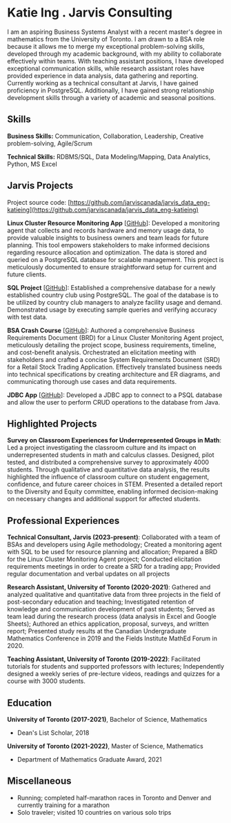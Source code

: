# Katie Ing . Jarvis Consulting

I am an aspiring Business Systems Analyst with a recent master's degree in mathematics from the University of Toronto. I am drawn to a BSA role because it allows me to merge my exceptional problem-solving skills, developed through my academic background, with my ability to collaborate effectively within teams. With teaching assistant positions, I have developed exceptional communication skills, while research assistant roles have provided experience in data analysis, data gathering and reporting. Currently working as a technical consultant at Jarvis, I have gained proficiency in PostgreSQL. Additionally, I have gained strong relationship development skills through a variety of academic and seasonal positions.

## Skills

**Business Skills:** Communication, Collaboration, Leadership, Creative problem-solving, Agile/Scrum

**Technical Skills:** RDBMS/SQL, Data Modeling/Mapping, Data Analytics, Python, MS Excel

## Jarvis Projects

Project source code: [https://github.com/jarviscanada/jarvis_data_eng-katieing](https://github.com/jarviscanada/jarvis_data_eng-katieing)


**Linux Cluster Resource Monitoring App** [[GitHub](https://github.com/jarviscanada/jarvis_data_eng-katieing/tree/master/linux_sql)]: Developed a monitoring agent that collects and records hardware and memory usage data, to provide valuable insights to business owners and team leads for future planning. This tool empowers stakeholders to make informed decisions regarding resource allocation and optimization. The data is stored and queried on a PostgreSQL database for scalable management. This project is meticulously documented to ensure straightforward setup for current and future clients.

**SQL Project** [[GitHub](https://github.com/jarviscanada/jarvis_data_eng-katieing/tree/master/sql)]: Established a comprehensive database for a newly established country club using PostgreSQL. The goal of the database is to be utilized by country club managers to analyze facility usage and demand. Demonstrated usage by executing sample queries and verifying accuracy with test data.

**BSA Crash Course** [[GitHub](https://github.com/jarviscanada/jarvis_data_eng-katieing/tree/master/)]: Authored a comprehensive Business Requirements Document (BRD) for a Linux Cluster Monitoring Agent project, meticulously detailing the project scope, business requirements, timeline, and cost-benefit analysis. Orchestrated an elicitation meeting with stakeholders and crafted a concise System Requirements Document (SRD) for a Retail Stock Trading Application. Effectively translated business needs into technical specifications by creating architecture and ER diagrams, and communicating thorough use cases and data requirements.

**JDBC App** [[GitHub](https://github.com/jarviscanada/jarvis_data_eng-katieing/tree/master/core_java/jdbc)]: Developed a JDBC app to connect to a PSQL database and allow the user to perform CRUD operations to the database from Java.


## Highlighted Projects
**Survey on Classroom Experiences for Underrepresented Groups in Math**: Led a project investigating the classroom culture and its impact on underrepresented students in math and calculus classes. Designed, pilot tested, and distributed a comprehensive survey to approximately 4000 students. Through qualitative and quantitative data analysis, the results highlighted the influence of classroom culture on student engagement, confidence, and future career choices in STEM. Presented a detailed report to the Diversity and Equity committee, enabling informed decision-making on necessary changes and additional support for affected students.


## Professional Experiences

**Technical Consultant, Jarvis (2023-present)**: Collaborated with a team of BSAs and developers using Agile methodology; Created a monitoring agent with SQL to be used for resource planning and allocation; Prepared a BRD for the Linux Cluster Monitoring Agent project; Conducted elicitation requirements meetings in order to create a SRD for a trading app; Provided regular documentation and verbal updates on all projects

**Research Assistant, University of Toronto (2020-2021)**: Gathered and analyzed qualitative and quantitative data from three projects in the field of post-secondary education and teaching; Investigated retention of knowledge and communication development of past students; Served as team lead during the research process (data analysis in Excel and Google Sheets); Authored an ethics application, proposal, surveys, and written report; Presented study results at the Canadian Undergraduate Mathematics Conference in 2019 and the Fields Institute MathEd Forum in 2020.

**Teaching Assistant, University of Toronto (2019-2022)**: Facilitated tutorials for students and supported professors with lectures; Independently designed a weekly series of pre-lecture videos, readings and quizzes for a course with 3000 students.


## Education
**University of Toronto (2017-2021)**, Bachelor of Science, Mathematics
- Dean's List Scholar, 2018

**University of Toronto (2021-2022)**, Master of Science, Mathematics
- Department of Mathematics Graduate Award, 2021


## Miscellaneous
- Running; completed half-marathon races in Toronto and Denver and currently training for a marathon
- Solo traveler; visited 10 countries on various solo trips